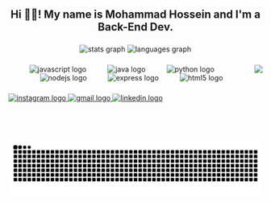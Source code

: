 <br clear="both">

<h2 align="center">Hi 👋😎! My name is Mohammad Hossein and I'm a Back-End Dev.</h2>

###

<div align="center">
  <img src="https://github-readme-stats.vercel.app/api?username=M-Baghestani&hide_title=false&hide_rank=false&show_icons=true&include_all_commits=true&count_private=true&disable_animations=false&theme=dracula&locale=en&hide_border=false" height="150" alt="stats graph"  />
  <img src="https://github-readme-stats.vercel.app/api/top-langs?username=M-Baghestani&locale=en&hide_title=false&layout=compact&card_width=320&langs_count=5&theme=dracula&hide_border=false" height="150" alt="languages graph"  />
</div>

###

<img align="right" height="150" src="https://camo.githubusercontent.com/afb942ef83a13e4496edb231d70a0634dfe43d6019e491f5a1a36c7edae44d8e/68747470733a2f2f6d69726f2e6d656469756d2e636f6d2f6d61782f313336302f302a67714f33736c4c6d4762346d55656a652e676966"  />

###

<div align="center">
  <img src="https://cdn.jsdelivr.net/gh/devicons/devicon/icons/javascript/javascript-plain.svg" height="55" alt="javascript logo"  />
  <img width="34" />
  <img src="https://cdn.jsdelivr.net/gh/devicons/devicon/icons/java/java-plain.svg" height="55" alt="java logo"  />
  <img width="34" />
  <img src="https://cdn.jsdelivr.net/gh/devicons/devicon/icons/python/python-original-wordmark.svg" height="55" alt="python logo"  />
  <img width="34" />
  <img src="https://cdn.jsdelivr.net/gh/devicons/devicon/icons/nodejs/nodejs-plain-wordmark.svg" height="55" alt="nodejs logo"  />
  <img width="34" />
  <img src="https://cdn.jsdelivr.net/gh/devicons/devicon/icons/express/express-original.svg" height="55" alt="express logo"  />
  <img width="34" />
  <img src="https://cdn.jsdelivr.net/gh/devicons/devicon/icons/html5/html5-plain-wordmark.svg" height="55" alt="html5 logo"  />
</div>

###

<div align="left">
  <a href="https://instagram.com/mh_b2080" target="_blank">
    <img src="https://img.shields.io/static/v1?message=Instagram&logo=instagram&label=&color=Efd0ff&logoColor=black&labelColor=&style=flat" height="32" alt="instagram logo"  />
  </a>
  <a href="mh.baghestani@khu.ac.ir" target="_blank">
    <img src="https://img.shields.io/static/v1?message=Gmail&logo=gmail&label=&color=Efd0ff&logoColor=black&labelColor=&style=flat" height="32" alt="gmail logo"  />
  </a>
  <a href="https://www.linkedin.com/in/mohammad-baghestani-4287a4365/" target="_blank">
    <img src="https://img.shields.io/static/v1?message=LinkedIn&logo=linkedin&label=&color=Efd0ff&logoColor=black&labelColor=&style=flat" height="32" alt="linkedin logo"  />
  </a>
</div>

###

<br clear="both">

<img src="https://raw.githubusercontent.com/M-Baghestani/M-Baghestani/output/snake.svg" alt="Snake animation" />

###
